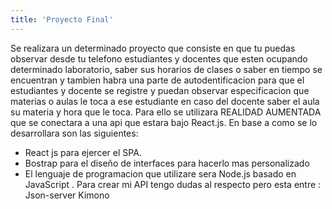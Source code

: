 ```yaml
---
title: 'Proyecto Final'
---
```



Se realizara un determinado proyecto que consiste en que tu puedas observar desde tu telefono estudiantes y docentes que esten ocupando determinado laboratorio, saber sus horarios de clases o saber en tiempo se encuentran y tambien habra una parte de autodentificacion para que el estudiantes y docente se registre  y puedan observar especificacion que materias o aulas le toca a ese estudiante en caso del docente saber el aula su materia y hora que le toca. Para ello se utilizara REALIDAD AUMENTADA que se conectara a una api que estara bajo React.js.
En base a como se lo desarrollara son las siguientes:
 
*    React js para  ejercer el SPA.
*    Bostrap para el diseño de interfaces para hacerlo mas personalizado
*    El lenguaje de programacion que utilizare sera Node.js basado en  JavaScript . 
Para crear mi API tengo dudas al respecto pero esta entre :
Json-server
Kimono

   